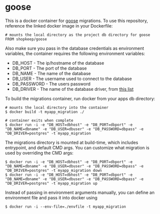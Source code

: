 goose
=====

This is a docker container for [goose](https://bitbucket.org/liamstask/goose) migrations. To use this repository, reference the linked docker image in your Dockerfile:

```
# mounts the local directory as the project db directory for goose
FROM shopkeep/goose
```

Also make sure you pass in the database credentials as environment variables, the container requires the following environment variables:

* DB_HOST - The ip/hostname of the database
* DB_PORT - The port of the database
* DB_NAME - The name of the database
* DB_USER - The username used to connect to the database
* DB_PASSWORD - The users password
* DB_DRIVER - The name of the database driver, from [this list](https://code.google.com/p/go-wiki/wiki/SQLDrivers)

To build the migrations container, run docker from your apps db directory:
```
# mounts the local directory into the container
$ docker build -t myapp_migration ./

# container exits when complete
$ docker run -i -e "DB_HOST=dbhost" -e "DB_PORT=dbport" -e "DB_NAME=dbname" -e "DB_USER=dbuser" -e "DB_PASSWORD=dbpass" -e "DB_DRIVER=postgres" -t myapp_migration
```

The migrations directory is mounted at build-time, which includes entrypoint, and default CMD args. You can customize what migration is used by overriding the CMD args:

```
$ docker run -i -e "DB_HOST=dbhost" -e "DB_PORT=dbport" -e "DB_NAME=dbname" -e "DB_USER=dbuser" -e "DB_PASSWORD=dbpass" -e "DB_DRIVER=postgres" -t myapp_migration down
$ docker run -i -e "DB_HOST=dbhost" -e "DB_PORT=dbport" -e "DB_NAME=dbname" -e "DB_USER=dbuser" -e "DB_PASSWORD=dbpass" -e "DB_DRIVER=postgres" -t myapp_migration up
```

Instead of passing in environment arguments manually, you can define an environment file and pass it into docker using

```
$ docker run -i --env-file=./envfile -t myapp_migration
```

